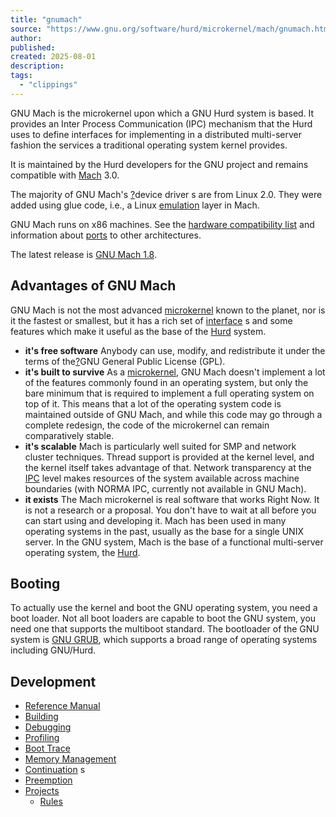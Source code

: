 ```yaml
---
title: "gnumach"
source: "https://www.gnu.org/software/hurd/microkernel/mach/gnumach.html"
author:
published:
created: 2025-08-01
description:
tags:
  - "clippings"
---
```

GNU Mach is the microkernel upon which a GNU Hurd system is based. It provides an Inter Process Communication (IPC) mechanism that the Hurd uses to define interfaces for implementing in a distributed multi-server fashion the services a traditional operating system kernel provides.

It is maintained by the Hurd developers for the GNU project and remains compatible with [Mach](https://www.gnu.org/software/hurd/microkernel/mach.html) 3.0.

The majority of GNU Mach's [?](https://darnassus.sceen.net/cgi-bin/hurd-web?do=create&from=microkernel%2Fmach%2Fgnumach&page=device_driver)device driver s are from Linux 2.0. They were added using glue code, i.e., a Linux [emulation](https://www.gnu.org/software/hurd/emulation.html) layer in Mach.

GNU Mach runs on x86 machines. See the [hardware compatibility list](https://www.gnu.org/software/hurd/microkernel/mach/gnumach/hardware_compatibility_list.html) and information about [ports](https://www.gnu.org/software/hurd/microkernel/mach/gnumach/ports.html) to other architectures.

The latest release is [GNU Mach 1.8](https://www.gnu.org/software/hurd/news/2016-12-18-releases.html).

## Advantages of GNU Mach

GNU Mach is not the most advanced [microkernel](https://www.gnu.org/software/hurd/microkernel.html) known to the planet, nor is it the fastest or smallest, but it has a rich set of [interface](https://www.gnu.org/software/hurd/microkernel/mach/gnumach/interface.html) s and some features which make it useful as the base of the [Hurd](https://www.gnu.org/software/hurd/hurd.html) system.

- **it's free software**
	Anybody can use, modify, and redistribute it under the terms of the[?](https://darnassus.sceen.net/cgi-bin/hurd-web?do=create&from=microkernel%2Fmach%2Fgnumach&page=gpl)GNU General Public License (GPL).
- **it's built to survive**
	As a [microkernel](https://www.gnu.org/software/hurd/microkernel.html), GNU Mach doesn't implement a lot of the features commonly found in an operating system, but only the bare minimum that is required to implement a full operating system on top of it. This means that a lot of the operating system code is maintained outside of GNU Mach, and while this code may go through a complete redesign, the code of the microkernel can remain comparatively stable.
- **it's scalable**
	Mach is particularly well suited for SMP and network cluster techniques. Thread support is provided at the kernel level, and the kernel itself takes advantage of that. Network transparency at the [IPC](https://www.gnu.org/software/hurd/microkernel/mach/ipc.html) level makes resources of the system available across machine boundaries (with NORMA IPC, currently not available in GNU Mach).
- **it exists**
	The Mach microkernel is real software that works Right Now. It is not a research or a proposal. You don't have to wait at all before you can start using and developing it. Mach has been used in many operating systems in the past, usually as the base for a single UNIX server. In the GNU system, Mach is the base of a functional multi-server operating system, the [Hurd](https://www.gnu.org/software/hurd/hurd.html).

## Booting

To actually use the kernel and boot the GNU operating system, you need a boot loader. Not all boot loaders are capable to boot the GNU system, you need one that supports the multiboot standard. The bootloader of the GNU system is [GNU GRUB](https://www.gnu.org/software/hurd/grub.html), which supports a broad range of operating systems including GNU/Hurd.

## Development

- [Reference Manual](https://www.gnu.org/software/hurd/microkernel/mach/gnumach/reference_manual.html)
- [Building](https://www.gnu.org/software/hurd/microkernel/mach/gnumach/building.html)
- [Debugging](https://www.gnu.org/software/hurd/microkernel/mach/gnumach/debugging.html)
- [Profiling](https://www.gnu.org/software/hurd/microkernel/mach/gnumach/profiling.html)
- [Boot Trace](https://www.gnu.org/software/hurd/microkernel/mach/gnumach/boot_trace.html)
- [Memory Management](https://www.gnu.org/software/hurd/microkernel/mach/gnumach/memory_management.html)
- [Continuation](https://www.gnu.org/software/hurd/microkernel/mach/gnumach/continuation.html) s
- [Preemption](https://www.gnu.org/software/hurd/microkernel/mach/gnumach/preemption.html)
- [Projects](https://www.gnu.org/software/hurd/microkernel/mach/gnumach/projects.html)
	- [Rules](https://www.gnu.org/software/hurd/rules.html)